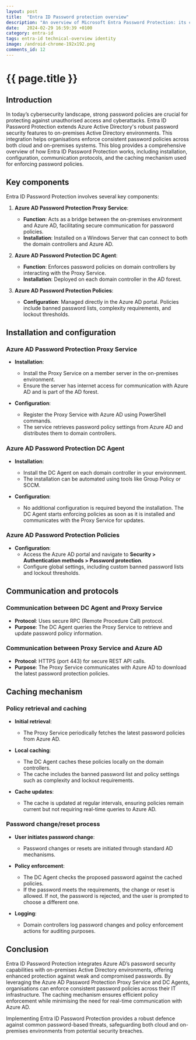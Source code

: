 ```yaml
---
layout: post
title:  "Entra ID Password protection overview"
description: "An overview of Microsoft Entra Password Protection: its components, how they interrelate and how they work with the password processes in Active Directory"
date:   2024-02-29 16:59:39 +0100
category: entra-id
tags: entra-id technical-overview identity
image: /android-chrome-192x192.png
comments_id: 12
---
```

<h1>{{ page.title }}</h1>

## Introduction

In today’s cybersecurity landscape, strong password policies are crucial for protecting against unauthorised access and cyberattacks. Entra ID Password Protection extends Azure Active Directory's robust password security features to on-premises Active Directory environments. This integration helps organisations enforce consistent password policies across both cloud and on-premises systems. This blog provides a comprehensive overview of how Entra ID Password Protection works, including installation, configuration, communication protocols, and the caching mechanism used for enforcing password policies.

## Key components

Entra ID Password Protection involves several key components:

1. **Azure AD Password Protection Proxy Service**:
   - **Function**: Acts as a bridge between the on-premises environment and Azure AD, facilitating secure communication for password policies.
   - **Installation**: Installed on a Windows Server that can connect to both the domain controllers and Azure AD.

2. **Azure AD Password Protection DC Agent**:
   - **Function**: Enforces password policies on domain controllers by interacting with the Proxy Service.
   - **Installation**: Deployed on each domain controller in the AD forest.

3. **Azure AD Password Protection Policies**:
   - **Configuration**: Managed directly in the Azure AD portal. Policies include banned password lists, complexity requirements, and lockout thresholds.

## Installation and configuration

### Azure AD Password Protection Proxy Service

- **Installation**:
  - Install the Proxy Service on a member server in the on-premises environment.
  - Ensure the server has internet access for communication with Azure AD and is part of the AD forest.

- **Configuration**:
  - Register the Proxy Service with Azure AD using PowerShell commands.
  - The service retrieves password policy settings from Azure AD and distributes them to domain controllers.

### Azure AD Password Protection DC Agent

- **Installation**:
  - Install the DC Agent on each domain controller in your environment.
  - The installation can be automated using tools like Group Policy or SCCM.

- **Configuration**:
  - No additional configuration is required beyond the installation. The DC Agent starts enforcing policies as soon as it is installed and communicates with the Proxy Service for updates.

### Azure AD Password Protection Policies

- **Configuration**:
  - Access the Azure AD portal and navigate to **Security > Authentication methods > Password protection**.
  - Configure global settings, including custom banned password lists and lockout thresholds.

## Communication and protocols

### Communication between DC Agent and Proxy Service

- **Protocol**: Uses secure RPC (Remote Procedure Call) protocol.
- **Purpose**: The DC Agent queries the Proxy Service to retrieve and update password policy information.

### Communication between Proxy Service and Azure AD

- **Protocol**: HTTPS (port 443) for secure REST API calls.
- **Purpose**: The Proxy Service communicates with Azure AD to download the latest password protection policies.

## Caching mechanism

### Policy retrieval and caching

- **Initial retrieval**:
  - The Proxy Service periodically fetches the latest password policies from Azure AD.

- **Local caching**:
  - The DC Agent caches these policies locally on the domain controllers.
  - The cache includes the banned password list and policy settings such as complexity and lockout requirements.

- **Cache updates**:
  - The cache is updated at regular intervals, ensuring policies remain current but not requiring real-time queries to Azure AD.

### Password change/reset process

- **User initiates password change**:
  - Password changes or resets are initiated through standard AD mechanisms.

- **Policy enforcement**:
  - The DC Agent checks the proposed password against the cached policies.
  - If the password meets the requirements, the change or reset is allowed. If not, the password is rejected, and the user is prompted to choose a different one.

- **Logging**:
  - Domain controllers log password changes and policy enforcement actions for auditing purposes.

## Conclusion

Entra ID Password Protection integrates Azure AD’s password security capabilities with on-premises Active Directory environments, offering enhanced protection against weak and compromised passwords. By leveraging the Azure AD Password Protection Proxy Service and DC Agents, organisations can enforce consistent password policies across their IT infrastructure. The caching mechanism ensures efficient policy enforcement while minimising the need for real-time communication with Azure AD.

Implementing Entra ID Password Protection provides a robust defence against common password-based threats, safeguarding both cloud and on-premises environments from potential security breaches.
